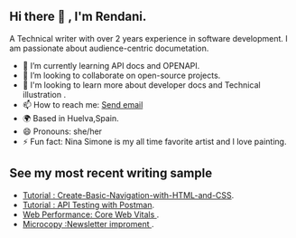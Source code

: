 ## Hi there 👋 , I'm Rendani.

A Technical writer with over 2 years experience in software development. I am passionate about audience-centric documetation.

- 🔭 I’m currently learning API docs and OPENAPI.
- 👯 I’m looking to collaborate on open-source projects.
- 🌱 I'm looking to learn more about developer docs and Technical illustration . 
- 📫 How to reach me: <a href="mailto:rluvhengo@gmail.com">Send email</a>
- 🌍 Based in Huelva,Spain.
- 😄 Pronouns: she/her
- ⚡ Fun fact: Nina Simone is my all time favorite artist and I love painting.

## See my most recent writing sample  

- <a href="https://github.com/Renda02/Tutorial-Create-simple-navigation-with-HTML-and-CSS">Tutorial : Create-Basic-Navigation-with-HTML-and-CSS</a>.
- <a href="https://github.com/Renda02/Tutorial-API-Testing-with-Postman">Tutorial : API Testing with Postman</a>.
- <a href="https://github.com/Renda02/Web-Perfomance-Core-Web-Vitals">Web Performance: Core Web Vitals </a>.
- <a href="https://github.com/Renda02/Newsletter-Improvement-">Microcopy :Newsletter improment </a>.

<!--
**Renda02/Renda02** is a ✨ _special_ ✨ repository because its `README.md` (this file) appears on your GitHub profile.

Here are some ideas to get you started:

- 🔭 I’m currently working on ...
- 🌱 I’m currently learning ...
- 👯 I’m looking to collaborate on ...
- 🤔 I’m looking for help with ...
- 💬 Ask me about ...
- 📫 How to reach me: ...
- 😄 Pronouns: ...
- ⚡ Fun fact: ...
-->
